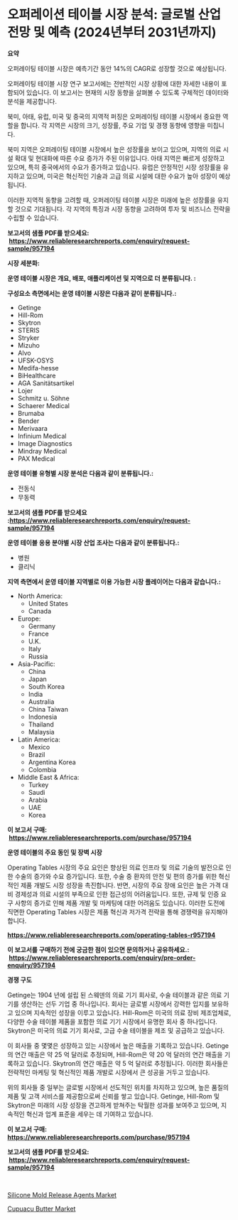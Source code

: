 <p><h1>오퍼레이션 테이블 시장 분석: 글로벌 산업 전망 및 예측 (2024년부터 2031년까지)</h1></p><p><strong>요약</strong></p>
<p><p>오퍼레이팅 테이블 시장은 예측기간 동안 14%의 CAGR로 성장할 것으로 예상됩니다. </p><p>오퍼레이팅 테이블 시장 연구 보고서에는 전반적인 시장 상황에 대한 자세한 내용이 포함되어 있습니다. 이 보고서는 현재의 시장 동향을 살펴볼 수 있도록 구체적인 데이터와 분석을 제공합니다. </p><p>북미, 아태, 유럽, 미국 및 중국의 지역적 퍼징은 오퍼레이팅 테이블 시장에서 중요한 역할을 합니다. 각 지역은 시장의 크기, 성장률, 주요 기업 및 경쟁 동향에 영향을 미칩니다. </p><p>북미 지역은 오퍼레이팅 테이블 시장에서 높은 성장률을 보이고 있으며, 지역의 의료 시설 확대 및 현대화에 따른 수요 증가가 주된 이유입니다. 아태 지역은 빠르게 성장하고 있으며, 특히 중국에서의 수요가 증가하고 있습니다. 유럽은 안정적인 시장 성장률을 유지하고 있으며, 미국은 혁신적인 기술과 고급 의료 시설에 대한 수요가 높아 성장이 예상됩니다. </p><p>이러한 지역적 동향을 고려할 때, 오퍼레이팅 테이블 시장은 미래에 높은 성장률을 유지할 것으로 기대됩니다. 각 지역의 특징과 시장 동향을 고려하여 투자 및 비즈니스 전략을 수립할 수 있습니다.</p></p>
<p><strong>보고서의 샘플 PDF를 받으세요: &nbsp;<a href="https://www.reliableresearchreports.com/enquiry/request-sample/957194">https://www.reliableresearchreports.com/enquiry/request-sample/957194</a></strong></p>
<p><strong>시장 세분화:</strong></p>
<p><strong> 운영 테이블 시장은 개요, 배포, 애플리케이션 및 지역으로 더 분류됩니다. :</strong></p>
<p><strong>구성요소 측면에서는 운영 테이블 시장은 다음과 같이 분류됩니다.:</strong></p>
<p><ul><li>Getinge</li><li>Hill-Rom</li><li>Skytron</li><li>STERIS</li><li>Stryker</li><li>Mizuho</li><li>Alvo</li><li>UFSK-OSYS</li><li>Medifa-hesse</li><li>BiHealthcare</li><li>AGA Sanitätsartikel</li><li>Lojer</li><li>Schmitz u. Söhne</li><li>Schaerer Medical</li><li>Brumaba</li><li>Bender</li><li>Merivaara</li><li>Infinium Medical</li><li>Image Diagnostics</li><li>Mindray Medical</li><li>PAX Medical</li></ul></p>
<p><strong> 운영 테이블 유형별 시장 분석은 다음과 같이 분류됩니다.:</strong></p>
<p><ul><li>전동식</li><li>무동력</li></ul></p>
<p><strong>보고서의 샘플 PDF를 받으세요 :<a href="https://www.reliableresearchreports.com/enquiry/request-sample/957194">https://www.reliableresearchreports.com/enquiry/request-sample/957194</a></strong></p>
<p><strong> 운영 테이블 응용 분야별 시장 산업 조사는 다음과 같이 분류됩니다.:</strong></p>
<p><ul><li>병원</li><li>클리닉</li></ul></p>
<p><strong>지역 측면에서 운영 테이블 지역별로 이용 가능한 시장 플레이어는 다음과 같습니다.:</strong></p>
<p><ul>
    <li>
        North America:
        <ul>
            <li>United States</li>
            <li>Canada</li>
        </ul>
    </li>
    <li>
        Europe:
        <ul>
            <li>Germany</li>
            <li>France</li>
            <li>U.K.</li>
            <li>Italy</li>
            <li>Russia</li>
        </ul>
    </li>
    <li>
        Asia-Pacific:
        <ul>
            <li>China</li>
            <li>Japan</li>
            <li>South Korea</li>
            <li>India</li>
            <li>Australia</li>
            <li>China Taiwan</li>
            <li>Indonesia</li>
            <li>Thailand</li>
            <li>Malaysia</li>
        </ul>
    </li>
    <li>
        Latin America:
        <ul>
            <li>Mexico</li>
            <li>Brazil</li>
            <li>Argentina Korea</li>
            <li>Colombia</li>
        </ul>
    </li>
    <li>
        Middle East & Africa:
        <ul>
            <li>Turkey</li>
            <li>Saudi</li>
            <li>Arabia</li>
            <li>UAE</li>
            <li>Korea</li>
        </ul>
    </li>
    </ul></p>
<p><strong>이 보고서 구매: &nbsp;<a href="https://www.reliableresearchreports.com/purchase/957194">https://www.reliableresearchreports.com/purchase/957194</a></strong></p>
<p><strong>운영 테이블의 주요 동인 및 장벽 시장</strong></p>
<p><p>Operating Tables 시장의 주요 요인은 향상된 의료 인프라 및 의료 기술의 발전으로 인한 수술의 증가와 수요 증가입니다. 또한, 수술 중 환자의 안전 및 편의 증가를 위한 혁신적인 제품 개발도 시장 성장을 촉진합니다. 반면, 시장의 주요 장애 요인은 높은 가격 대비 경제성과 의료 시설의 부족으로 인한 접근성의 어려움입니다. 또한, 규제 및 인증 요구 사항의 증가로 인해 제품 개발 및 마케팅에 대한 어려움도 있습니다. 이러한 도전에 직면한 Operating Tables 시장은 제품 혁신과 저가격 전략을 통해 경쟁력을 유지해야 합니다.</p></p>
<p><strong><a href="https://www.reliableresearchreports.com/operating-tables-r957194">https://www.reliableresearchreports.com/operating-tables-r957194</a></strong></p>
<p><strong>이 보고서를 구매하기 전에 궁금한 점이 있으면 문의하거나 공유하세요.: &nbsp;<a href="https://www.reliableresearchreports.com/enquiry/pre-order-enquiry/957194">https://www.reliableresearchreports.com/enquiry/pre-order-enquiry/957194</a></strong></p>
<p><strong>경쟁 구도</strong></p>
<p><p>Getinge는 1904 년에 설립 된 스웨덴의 의료 기기 회사로, 수술 테이블과 같은 의료 기기를 생산하는 선두 기업 중 하나입니다. 회사는 글로벌 시장에서 강력한 입지를 보유하고 있으며 지속적인 성장을 이루고 있습니다. Hill-Rom은 미국의 의료 장비 제조업체로, 다양한 수술 테이블 제품을 포함한 의료 기기 시장에서 유명한 회사 중 하나입니다. Skytron은 미국의 의료 기기 회사로, 고급 수술 테이블을 제조 및 공급하고 있습니다. </p><p>이 회사들 중 몇몇은 성장하고 있는 시장에서 높은 매출을 기록하고 있습니다. Getinge의 연간 매출은 약 25 억 달러로 추정되며, Hill-Rom은 약 20 억 달러의 연간 매출을 기록하고 있습니다. Skytron의 연간 매출은 약 5 억 달러로 추정됩니다. 이러한 회사들은 전략적인 마케팅 및 혁신적인 제품 개발로 시장에서 큰 성공을 거두고 있습니다.</p><p>위의 회사들 중 일부는 글로벌 시장에서 선도적인 위치를 차지하고 있으며, 높은 품질의 제품 및 고객 서비스를 제공함으로써 신뢰를 쌓고 있습니다. Getinge, Hill-Rom 및 Skytron은 미래의 시장 성장을 견고하게 받쳐주는 탁월한 성과를 보여주고 있으며, 지속적인 혁신과 업계 표준을 세우는 데 기여하고 있습니다.</p></p>
<p><strong>이 보고서 구매: &nbsp; <a href="https://www.reliableresearchreports.com/purchase/957194">https://www.reliableresearchreports.com/purchase/957194</a></strong></p>
<p><strong>보고서의 샘플 PDF를 받으세요: &nbsp;<a href="https://www.reliableresearchreports.com/enquiry/request-sample/957194">https://www.reliableresearchreports.com/enquiry/request-sample/957194</a></strong><strong></strong></p>
<p>&nbsp;</p>
<p><p><a href="https://funky-papaya-cf4.notion.site/Silicone-Mold-Release-Agents-Market-Size-Reflecting-a-Forecast-Till-2031-Market-By-Type-By-Applica-3655220fdaef4345a69d65b176dd9856">Silicone Mold Release Agents Market</a></p><p><a href="https://confirmed-shield-e13.notion.site/Cupuacu-Butter-Market-Size-Global-Industry-Overview-Market-Segmentation-and-Forecast-2024-to-2031-8902180c1bcb489e954b8bfc865a9fb0">Cupuacu Butter Market</a></p></p>